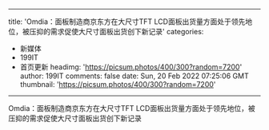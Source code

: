
---
title: 'Omdia：面板制造商京东方在大尺寸TFT LCD面板出货量方面处于领先地位，被压抑的需求促使大尺寸面板出货创下新记录'
categories: 
 - 新媒体
 - 199IT
 - 首页更新
headimg: 'https://picsum.photos/400/300?random=7200'
author: 199IT
comments: false
date: Sun, 20 Feb 2022 07:25:06 GMT
thumbnail: 'https://picsum.photos/400/300?random=7200'
---

<div>   
Omdia：面板制造商京东方在大尺寸TFT LCD面板出货量方面处于领先地位，被压抑的需求促使大尺寸面板出货创下新记录  
</div>
            